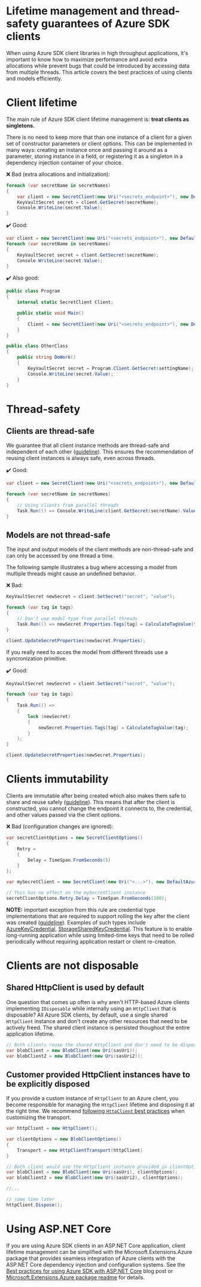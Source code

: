 # Lifetime management and thread-safety guarantees of Azure SDK clients

When using Azure SDK client libraries in high throughput applications, it's important to know how to maximize performance and avoid extra allocations while prevent bugs that could be introduced by accessing data from multiple threads. This article covers the best practices of using clients and models efficiently.

# Client lifetime

The main rule of Azure SDK client lifetime management is: **treat clients as singletons.**

There is no need to keep more that than one instance of a client for a given set of constructor parameters or client options. This can be implemented in many ways: creating an instance once and passing it around as a parameter, storing instance in a field, or registering it as a singleton in a dependency injection container of your choice.

❌ Bad (extra allocations and initialization):
``` C#
foreach (var secretName in secretNames)
{
    var client = new SecretClient(new Uri("<secrets_endpoint>"), new DefaultAzureCredential());
    KeyVaultSecret secret = client.GetSecret(secretName);
    Console.WriteLine(secret.Value);
}
```

✔️ Good:


``` C#
var client = new SecretClient(new Uri("<secrets_endpoint>"), new DefaultAzureCredential());
foreach (var secretName in secretNames)
{
    KeyVaultSecret secret = client.GetSecret(secretName);
    Console.WriteLine(secret.Value);
}
```

✔️ Also good:

``` C#
public class Program
{
    internal static SecretClient Client;

    public static void Main()
    {
        Client = new SecretClient(new Uri("<secrets_endpoint>"), new DefaultAzureCredential());
    }
}

public class OtherClass
{
    public string DoWork()
    {
        KeyVaultSecret secret = Program.Client.GetSecret(settingName);
        Console.WriteLine(secret.Value);
    }
}
```

# Thread-safety

## Clients are thread-safe 

We guarantee that all client instance methods are thread-safe and independent of each other ([guideline](https://azure.github.io/azure-sdk/dotnet_introduction.html#dotnet-service-methods-thread-safety)).  This ensures the recommendation of reusing client instances is always safe, even across threads.

✔️ Good:
``` C#
var client = new SecretClient(new Uri("<secrets_endpoint>"), new DefaultAzureCredential());

foreach (var secretName in secretNames)
{
    // Using clients from parallel threads
    Task.Run(() => Console.WriteLine(client.GetSecret(secretName).Value));
}

```

## Models are not thread-safe

The input and output models of the client methods are non-thread-safe and can only be accessed by one thread a time.

The following sample illustrates a bug where accessing a model from multiple threads might cause an undefined behavior.

❌ Bad:
``` C#
KeyVaultSecret newSecret = client.SetSecret("secret", "value");

foreach (var tag in tags)
{
    // Don't use model type from parallel threads
    Task.Run(() => newSecret.Properties.Tags[tag] = CalculateTagValue(tag));
}

client.UpdateSecretProperties(newSecret.Properties);
```

If you really need to acces the model from different threads use a syncronization primitive.

✔️ Good:

``` C#
KeyVaultSecret newSecret = client.SetSecret("secret", "value");

foreach (var tag in tags)
{
    Task.Run(() =>
    {
        lock (newSecret)
        {
            newSecret.Properties.Tags[tag] = CalculateTagValue(tag);
        }
    );
}

client.UpdateSecretProperties(newSecret.Properties);
```


# Clients immutability

Clients are immutable after being created which also makes them safe to share and reuse safely ([guideline](https://azure.github.io/azure-sdk/general_implementation.html#general-config-behaviour-changes)).  This means that after the client is constructed, you cannot change the endpoint it connects to, the credential, and other values passed via the client options.

❌ Bad (configuration changes are ignored):
``` C#
var secretClientOptions = new SecretClientOptions()
{
    Retry = 
    {
        Delay = TimeSpan.FromSeconds(5)
    }
};

var mySecretClient = new SecretClient(new Uri("<...>"), new DefaultAzureCredential(), secretClientOptions);

// This has no effect on the mySecretClient instance
secretClientOptions.Retry.Delay = TimeSpan.FromSeconds(100);
```

**NOTE:** important exception from this rule are credential type implementations that are required to support rolling the key after the client was created ([guideline](azure.github.io/azure-sdk/dotnet_introduction.html#dotnet-auth-rolling-credentials)). Examples of such types include [AzureKeyCredential](https://docs.microsoft.com/en-us/dotnet/api/azure.azurekeycredential.update?view=azure-dotnet#Azure_AzureKeyCredential_Update_System_String_), [StorageSharedKeyCredential](https://docs.microsoft.com/en-us/dotnet/api/azure.storage.storagesharedkeycredential.setaccountkey?view=azure-dotnet#Azure_Storage_StorageSharedKeyCredential_SetAccountKey_System_String_). This feature is to enable long-running application while using limited-time keys that need to be rolled periodically without requiring application restart or client re-creation.

# Clients are not disposable

## Shared HttpClient is used by default

One question that comes up often is why aren't HTTP-based Azure clients implementing `IDisposable` while internally using an `HttpClient` that is disposable?  All Azure SDK clients, by default, use a single shared `HttpClient` instance and don't create any other resources that need to be actively freed. The shared client instance is persisted thoughout the entire application lifetime.

``` C#
// Both clients reuse the shared HttpClient and don't need to be disposed
var blobClient = new BlobClient(new Uri(sasUri));
var blobClient2 = new BlobClient(new Uri(sasUri2));
```

## Customer provided HttpClient instances have to be explicitly disposed 

If you provide a custom instance of `HttpClient` to an Azure client, you become responsible for managing the `HttpClient` lifetime and disposing it at the right time.  We recommend [following `HttpClient` best practices](https://docs.microsoft.com/en-us/dotnet/api/system.net.http.httpclient?view=netcore-3.1#remarks) when customizing the transport.

``` C#
var httpClient = new HttpClient();

var clientOptions = new BlobClientOptions()
{
    Transport = new HttpClientTransport(httpClient)
}

// Both client would use the HttpClient instance provided in clientOptions
var blobClient = new BlobClient(new Uri(sasUri), clientOptions);
var blobClient2 = new BlobClient(new Uri(sasUri2), clientOptions);

//...

// some time later
httpClient.Dispose();
```

# Using ASP.NET Core

If you are using Azure SDK clients in an ASP.NET Core application, client lifetime management can be simplified with the Microsoft.Extensions.Azure package that provides seamless integration of Azure clients with the ASP.NET Core dependency injection and configuration systems.  See the [Best practices for using Azure SDK with ASP.NET Core](https://devblogs.microsoft.com/azure-sdk/best-practices-for-using-azure-sdk-with-asp-net-core/) blog post or [Microsoft.Extensions.Azure package readme](https://github.com/Azure/azure-sdk-for-net/blob/master/sdk/core/Microsoft.Extensions.Azure/README.md) for details.
